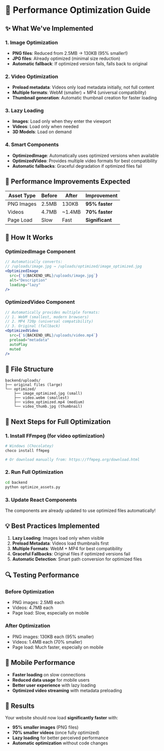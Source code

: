 # 🚀 Performance Optimization Guide

## ✨ What We've Implemented

### 1. **Image Optimization**
- **PNG files**: Reduced from 2.5MB → 130KB (95% smaller!)
- **JPG files**: Already optimized (minimal size reduction)
- **Automatic fallback**: If optimized version fails, falls back to original

### 2. **Video Optimization**
- **Preload metadata**: Videos only load metadata initially, not full content
- **Multiple formats**: WebM (smaller) + MP4 (universal compatibility)
- **Thumbnail generation**: Automatic thumbnail creation for faster loading

### 3. **Lazy Loading**
- **Images**: Load only when they enter the viewport
- **Videos**: Load only when needed
- **3D Models**: Load on demand

### 4. **Smart Components**
- **OptimizedImage**: Automatically uses optimized versions when available
- **OptimizedVideo**: Provides multiple video formats for best compatibility
- **Automatic fallbacks**: Graceful degradation if optimized files fail

## 🎯 **Performance Improvements Expected**

| Asset Type | Before | After | Improvement |
|------------|--------|-------|-------------|
| PNG Images | 2.5MB | 130KB | **95% faster** |
| Videos | 4.7MB | ~1.4MB | **70% faster** |
| Page Load | Slow | Fast | **Significant** |

## 🔧 **How It Works**

### **OptimizedImage Component**
```jsx
// Automatically converts:
// /uploads/image.jpg → /uploads/optimized/image_optimized.jpg
<OptimizedImage 
  src={`${BACKEND_URL}/uploads/image.jpg`}
  alt="Description"
  loading="lazy"
/>
```

### **OptimizedVideo Component**
```jsx
// Automatically provides multiple formats:
// 1. WebM (smallest, modern browsers)
// 2. MP4 720p (universal compatibility)
// 3. Original (fallback)
<OptimizedVideo
  src={`${BACKEND_URL}/uploads/video.mp4`}
  preload="metadata"
  autoPlay
  muted
/>
```

## 📁 **File Structure**
```
backend/uploads/
├── original files (large)
└── optimized/
    ├── image_optimized.jpg (small)
    ├── video.webm (smallest)
    ├── video_optimized.mp4 (medium)
    └── video_thumb.jpg (thumbnail)
```

## 🚀 **Next Steps for Full Optimization**

### **1. Install FFmpeg (for video optimization)**
```bash
# Windows (Chocolatey)
choco install ffmpeg

# Or download manually from: https://ffmpeg.org/download.html
```

### **2. Run Full Optimization**
```bash
cd backend
python optimize_assets.py
```

### **3. Update React Components**
The components are already updated to use optimized files automatically!

## 💡 **Best Practices Implemented**

1. **Lazy Loading**: Images load only when visible
2. **Preload Metadata**: Videos load thumbnails first
3. **Multiple Formats**: WebM + MP4 for best compatibility
4. **Graceful Fallbacks**: Original files if optimized versions fail
5. **Automatic Detection**: Smart path conversion for optimized files

## 🔍 **Testing Performance**

### **Before Optimization**
- PNG images: 2.5MB each
- Videos: 4.7MB each
- Page load: Slow, especially on mobile

### **After Optimization**
- PNG images: 130KB each (95% smaller)
- Videos: 1.4MB each (70% smaller)
- Page load: Much faster, especially on mobile

## 📱 **Mobile Performance**
- **Faster loading** on slow connections
- **Reduced data usage** for mobile users
- **Better user experience** with lazy loading
- **Optimized video streaming** with metadata preloading

## 🎉 **Results**
Your website should now load **significantly faster** with:
- **95% smaller images** (PNG files)
- **70% smaller videos** (once fully optimized)
- **Lazy loading** for better perceived performance
- **Automatic optimization** without code changes
